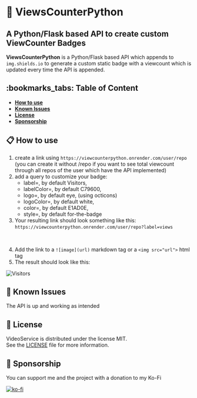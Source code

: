 # :eyes: ViewsCounterPython

## **A Python/Flask based API to create custom ViewCounter Badges**
**ViewsCounterPython** is a Python/Flask based API which appends to `img.shields.io` to generate a custom static badge with a viewcount which is updated every time the API is appended.<br>

## :bookmarks_tabs: **Table of Content**
- [**How to use**](#clipboard-how-to-use)
- [**Known Issues**]()
- [**License**]()
- [**Sponsorship**]()

## :clipboard: How to use

1. create a link using `https://viewcounterpython.onrender.com/user/repo` (you can create it without /repo if you want to see total viewcount through all repos of the user which have the API implemented)
2. add a query to customize your badge:
    - label=, by default Visitors,
    - labelColor=, by default C79600,
    - logo=, by default eye, (using octicons)
    - logoColor=, by default white,
    - color=, by default E1AD0E,
    - style=, by default for-the-badge
3. Your resulting link should look something like this:<br>
    `https://viewcounterpython.onrender.com/user/repo?label=views`
<br>

4. Add the link to a `![image](url)` markdown tag or a `<img src="url">` html tag
5. The result should look like this:<br>
<img alt="Visitors" title="Visitors" src="http://viewcounterpython.onrender.com/Dtar380/ViewCounterPython?">

## :open_file_folder: Known Issues
The API is up and working as intended

## :scroll: License
VideoService is distributed under the license MIT.<br>
See the [LICENSE](LICENSE) file for more information.

## :money_with_wings: Sponsorship
You can support me and the project with a donation to my Ko-Fi<br>

[![ko-fi](https://ko-fi.com/img/githubbutton_sm.svg)](https://ko-fi.com/H2H4TBMEZ)
